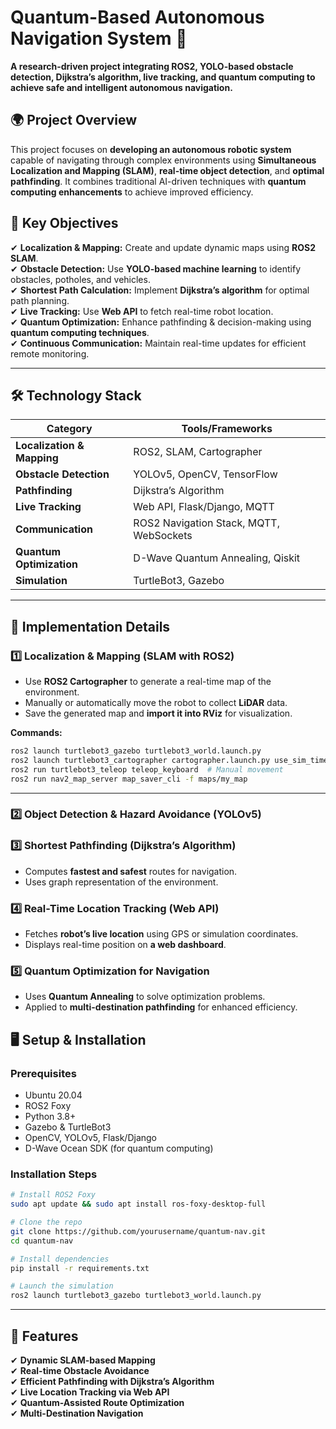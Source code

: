 

# **Quantum-Based Autonomous Navigation System 🚀**
**A research-driven project integrating ROS2, YOLO-based obstacle detection, Dijkstra’s algorithm, live tracking, and quantum computing to achieve safe and intelligent autonomous navigation.**

## **🌍 Project Overview**
This project focuses on **developing an autonomous robotic system** capable of navigating through complex environments using **Simultaneous Localization and Mapping (SLAM)**, **real-time object detection**, and **optimal pathfinding**. It combines traditional AI-driven techniques with **quantum computing enhancements** to achieve improved efficiency.

## **🎯 Key Objectives**
✔ **Localization & Mapping:** Create and update dynamic maps using **ROS2 SLAM**.  
✔ **Obstacle Detection:** Use **YOLO-based machine learning** to identify obstacles, potholes, and vehicles.  
✔ **Shortest Path Calculation:** Implement **Dijkstra’s algorithm** for optimal path planning.  
✔ **Live Tracking:** Use **Web API** to fetch real-time robot location.  
✔ **Quantum Optimization:** Enhance pathfinding & decision-making using **quantum computing techniques**.  
✔ **Continuous Communication:** Maintain real-time updates for efficient remote monitoring.  

---

## **🛠️ Technology Stack**
| **Category**       | **Tools/Frameworks**  |
|-------------------|--------------------|
| **Localization & Mapping** | ROS2, SLAM, Cartographer |
| **Obstacle Detection** | YOLOv5, OpenCV, TensorFlow |
| **Pathfinding** | Dijkstra’s Algorithm |
| **Live Tracking** | Web API, Flask/Django, MQTT |
| **Communication** | ROS2 Navigation Stack, MQTT, WebSockets |
| **Quantum Optimization** | D-Wave Quantum Annealing, Qiskit |
| **Simulation** | TurtleBot3, Gazebo |

---

## **🚀 Implementation Details**
### **1️⃣ Localization & Mapping (SLAM with ROS2)**
- Use **ROS2 Cartographer** to generate a real-time map of the environment.
- Manually or automatically move the robot to collect **LiDAR** data.
- Save the generated map and **import it into RViz** for visualization.

**Commands:**
```sh
ros2 launch turtlebot3_gazebo turtlebot3_world.launch.py
ros2 launch turtlebot3_cartographer cartographer.launch.py use_sim_time:=True
ros2 run turtlebot3_teleop teleop_keyboard  # Manual movement
ros2 run nav2_map_server map_saver_cli -f maps/my_map
```

---

### **2️⃣ Object Detection & Hazard Avoidance (YOLOv5)**


### **3️⃣ Shortest Pathfinding (Dijkstra’s Algorithm)**
- Computes **fastest and safest** routes for navigation.
- Uses graph representation of the environment.

### **4️⃣ Real-Time Location Tracking (Web API)**
- Fetches **robot’s live location** using GPS or simulation coordinates.
- Displays real-time position on **a web dashboard**.


### **5️⃣ Quantum Optimization for Navigation**
- Uses **Quantum Annealing** to solve optimization problems.
- Applied to **multi-destination pathfinding** for enhanced efficiency.


## **🖥️ Setup & Installation**
### **Prerequisites**
- Ubuntu 20.04  
- ROS2 Foxy  
- Python 3.8+  
- Gazebo & TurtleBot3  
- OpenCV, YOLOv5, Flask/Django  
- D-Wave Ocean SDK (for quantum computing)  

### **Installation Steps**
```sh
# Install ROS2 Foxy
sudo apt update && sudo apt install ros-foxy-desktop-full

# Clone the repo
git clone https://github.com/yourusername/quantum-nav.git
cd quantum-nav

# Install dependencies
pip install -r requirements.txt

# Launch the simulation
ros2 launch turtlebot3_gazebo turtlebot3_world.launch.py
```

---

## **📌 Features**
✔ **Dynamic SLAM-based Mapping**  
✔ **Real-time Obstacle Avoidance**  
✔ **Efficient Pathfinding with Dijkstra’s Algorithm**  
✔ **Live Location Tracking via Web API**  
✔ **Quantum-Assisted Route Optimization**  
✔ **Multi-Destination Navigation**  

 


